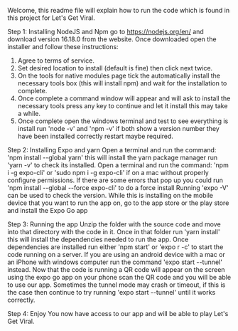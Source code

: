 Welcome, this readme file will explain how to run the code which is found in
this project for Let's Get Viral. 

Step 1: Installing NodeJS and Npm
go to https://nodejs.org/en/ and download version 16.18.0 from the website.
Once downloaded open the installer and follow these instructions:
1. Agree to terms of service.
2. Set desired location to install (default is fine) then click next twice.
3. On the tools for native modules page tick the automatically install the necessary tools box (this will install npm) and wait for the installation to complete.
4. Once complete a command window will appear and will ask to install the necessary tools press any key to continue and let it install this may take a while.
5. Once complete open the windows terminal and test to see everything is install run 'node -v' and 'npm -v' if both show a version number they have been installed correctly restart maybe required. 

Step 2: Installing Expo and yarn
Open a terminal and run the command: 'npm install --global yarn' this will install the yarn package manager run 'yarn -v' to check its installed.
Open a terminal and run the command: 'npm i -g expo-cli' or 'sudo npm i -g expo-cli' if on a mac without properly configure permissions. If there are some errors that pop up you could run 'npm install --global --force expo-cli' to do a force install Running 'expo -V' can be used to check the version.
While this is installing on the mobile device that you want to run the app on, go to the app store or the play store and install the Expo Go app

Step 3: Running the app
Unzip the folder with the source code and move into that directory with the code in it. Once in that folder run 'yarn install' this will install the dependencies needed to run the app. Once dependencies are installed run either 'npm start' or 'expo r -c' to start the code running on a server. If you are using an android device with a mac or an iPhone with windows computer run the command 'expo start --tunnel' instead. Now that the code is running a QR code will appear on the screen using the expo go app on your phone scan the QR code and you will be able to use our app. Sometimes the tunnel mode may crash or timeout, if this is the case then continue to try running 'expo start --tunnel' until it works correctly.

Step 4: Enjoy
You now have access to our app and will be able to play Let's Get Viral.
